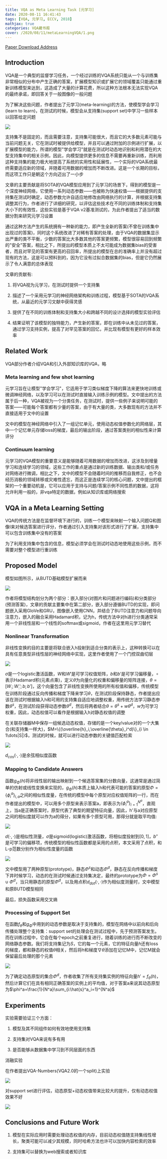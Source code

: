 ```yaml
---
title: VQA as Meta Learning Task [元学习]
date: 2020-08-11 16:41:43
tags: [VQA, 元学习, ECCV, 2018]
mathjax: true
categories: VQA藏书阁
cover: /2020/08/11/metaLearningVQA/1.png
---
```

[Paper Download Address](https://arxiv.org/abs/1711.08105)

## Introduction

VQA是一个典型的监督学习任务，一个经过训练的VQA系统只能从一个与训练集非常相似的分布中产生正确的答案，扩展模型知识或扩展它的领域覆盖只能通过重新训练模型来达到，这造成了大量的计算花费，所以这种方法根本无法实现VQA的最终承诺，即回答关于一般图像的一般问题

为了解决这些问题，作者提出了元学习(meta-learning)的方法，使模型学会学习(learn to learn)，在测试的时候，模型会从支持集(support set)中学习一些样本以回答给定问题

![](1.png)

支持集不是固定的，而且需要注意，支持集可能很大，而且它的大多数元素可能与当前问题无关，它在测试时被提供给模型，并且可以通过附加的示例进行扩展，以扩展模型的能力，所谓的模型"学会学习"就是在测试时动态地识别和利用潜在的大型支持集中的相关示例，因此，向模型提供更多的信息不需要再重新训练，而利用这种支持集的能力极大地提高了系统的实用性和延展性，一个实际的VQA系统最终需要适应新的领域，并随着可用数据的增加而不断改进。这是一个长期的目标，而这项工作只是朝这个方向迈出了一小步

文章的主要贡献是将SOTA的VQA模型应用到了元学习的场景下，得到的模型是一个深度神经网络，它使用一系列动态参数——也被称为快速权值——根据提供的支持集在测试时确定，动态参数允许自适应地修改由网络执行的计算，并根据支持集调整其行为，作者进行了详细的研究，以评估这些技术在不同的训练体制和支持集大小下的有效性，这些实验是基于VQA v2基准测试的，为此作者提出了适当的数据分割来研究元学习设置

通过这种方法产生的系统拥有一种新的能力，即产生全新的答案(不曾在训练集中出现过的答案)，同时这个系统改进了对稀有答案的处理，由于VQA的数据集显示出严重的类不平衡，少数的答案比大多数其他的答案更频繁，模型很容易回到频繁的"安全"答案，相比之下，所提出的模型本质上不太可能成为数据集bias的受害者，而且对罕见的答案有更高的召回率，所提出的模型在总的准确率上并没有超过现有的方法，这是可以预料到的，因为它没有过拟合数据集的bias，但是它仍然展示了令人满意的总体表现

文章的贡献有:

1. 将VQA视为元学习，在测试时提供一个支持集

2. 描述了一个采用元学习的神经网络架构和训练过程，模型基于SOTA的VQA系统，从最近的元学习文献中获得灵感

3. 提供了在不同的训练体制和支持集大小和跨越不同的设计选择的模型实验评估

4. 结果证明了该模型的独特能力，产生新的答案，即在训练中从未见过的答案，通过学习支持实例，提高了对罕见答案的回忆，并比现有模型有更好的样本效率

## Related Work

VQA部分作者介绍VQA和引入外部知识库的VQA，略

### Meta learning and few shot learning

元学习旨在让模型"学会学习"，它适用于学习类似梯度下降的算法来更快地训练或微调神经网络，以及学习可以在测试时直接输入训练示例的模型。文中提出的方法属于后一种，VQA被视为一个分类任务，在测试时，提供一些例子来说明可能的答案——可能每个答案都有少量的答案，由于有大量的类，大多数现有的方法并不直接适用于文中的设置

文中的模型在神经网络中引入了一组记忆单元，使用动态权值参数化的网络层，其中一个记忆单元存储loss的梯度，最后的输出阶段，通过答案类别的相似性来计算评分

### Continuum learning

元学习的VQA模型的重要意义是能够随着可用数据的增加而改进，这涉及到增量学习和连续学习的领域，这些工作的重点是通过新的训练数据、输出类和/或任务对网络进行微调，相比之下，文中的模型不会随着时间的推移而自我修正，也不会经历消极的领域转移或灾难性遗忘，而这正是连续学习的核心问题，文中提出的框架的一个重要动机是，它可以应用于支持与问题/答案示例不同性质的数据，这将允许利用一般的，非vqa特定的数据，例如从知识库或网络搜索

## VQA in a Meta Learning Setting

VQA的传统方法是在监督环境下进行的，训练一个模型来映射一个输入问题Q和图像I来对候选答案进行评分，作者通过引入支持集对该形式进行了扩展，支持集中可以包含训练集中没有的答案

为了利用支持集中包含的信息，模型必须学会在测试时动态地使用这些示例，而不需要对整个模型进行重训练

## Proposed Model

模型如图所示，从BUTD基础模型扩展而来

![](2.png)

作者将模型结构划分为两个部分：嵌入部分(对图片和问题进行编码)和分类部分(预测答案)，文章的贡献主要集中在第二部分，嵌入部分遵循BUTD的实现，即问题嵌入采用GloVe和GRU，图像嵌入使用CNN，并结合了BUTD注意力和问题导向注意力，嵌入的融合采用Hadamard积，记为h，传统方法中对h进行分类通常采用一个非线性层和一个线性的softmax或sigmoid，作者在这里用元学习替代

### Nonlinear Transformation

非线性变换的目的主要是将联合嵌入h投射到适合分类的表示上，这种转换可以在具有任意类型非线性层的神经网络中实现，这里作者使用了一个门控双曲切层

![](3.png)

$\sigma$是一个logistic激活函数，$W$和$W'$是可学习权值矩阵，$b$和$b'$是可学习偏移量，$\circ$表示Hadamard积(元素点乘)，定义$\theta$为向量化的权重和偏移量的矩阵连接，$\theta=[W_:;W_:';b;b']$，这个向量包含了非线性变换所使用的所有权值和偏移，传统模型在训练阶段通过反向传播和梯度下降来学习$\theta$，在测试阶段保持静态，作者提出应该在测试时根据输入h和可用的支持集自适应地调整权重，用传统方法学习静态参数$\theta^s$，在测试阶段获得动态参数$\theta^d$，然后将两者结合$\theta=\theta^s+w\theta^d$，$w$为可学习权重，因此，动态权值可以看作是根据输入h对静态权值的调整

在关联存储器M中保存一组候选动态权值，存储的是一个key/value对的一个大集合(和支持集一样大)，$M=\{(\overline{h}_i,\overline{\theta}_i^d)\}_{i \in 1\dots|S|}$，测试的时候，就可以进行动态参数的关键值匹配检索

![](4.png)

$d_{cos}(\cdot,\cdot)$是余弦相似度函数

### Mapping to Candidate Answers

函数$g_\Phi(h)$将非线性层的输出映射到一个候选答案集的分数向量，这通常是通过简单的仿射或线性变换来实现的，$g_\Phi(h)$本质上输入h和代表可能的答案的原型$\Phi=\{\phi^a_i\}_{i,a}$之间的相似性度量，在传统的模型中每个原型对应权值矩阵的一行，而在作者提出的模型中，可以用多个原型来表示答案a，即表示为$\{\phi_i^a\}_{i=1}^{N^a}$，直观上，当a是正确答案时，原型代表了典型的期望特征向量，因此，h'与a对应原型之间的相似度就可以作为a的得分，如果有多个原型可用，那得分就是取平均值:

![](5.png)

$d(\cdot,\cdot)$是相似性测量，$\sigma$是sigmoid(logistic)激活函数，将相似度投射到$[0,1]$，$b''$是可学习的偏移项，传统模型的相似性函数都是采用的点积，本文采用了点积，和L-p范数分别作为相似性度量的函数

![](6.png)

文中模型用了两种原型(prototype)，静态$\Phi^s$和动态$\Phi^d$，静态在反向传播和梯度下井时候学习，动态的在测试时候通过支持集决定，最终的prototype为$\Phi=\Phi^s \cup \Phi^d$，当只用静态的原型$\Phi^d$，以及用点积$d_{dot}(\cdot,\cdot)$作为相似度测量时，文中模型和原BUTD模型相同

最后，损失函数采用交叉熵

### Processing of Support Set

在函数$f_\theta$和$g_\Phi$中用到的动态参数是取决于支持集的，模型在网络中以前向和后向传播处理整个支持集：support set的处理会在测试过程中，先于预测答案发生。而在训练过程中，它会在每个epoch之前重复进行，随着训练的进行而不断改变的网络静态参数。我们将支持集记为$S$，它的每一个元素，它的特征向量$h$还有loss的梯度，都和静态的权值$\theta$相关，然后将$h$和梯度$\nabla \theta$添加在记忆M中，记忆M就会保留最后处理的那个元素

![](7.png)

为了确定动态原型的集合$\Phi^d$，作者收集了所有支持集实例的特征向量$h'=f_\theta(h)$，然后计算它们在具有相同正确答案的实例上的平均值，对于答案a来说其动态原型为$\phi^a=\frac{1}{N^a}\sum_{i:\hat{s}^a_i=1}^{N^a}$

## Experiments

实验需要验证三个方面：

1. 模型及其不同组件如何有效地使用支持集

2. 支持集对VQA来说有多有用

3. 是否能够从数据集中学习到不同层面的东西

消融实验

在作者提出VQA-Numbers(VQA2.0的一个split)上实验

![](8.png)

对support set进行评估，动态原型+动态权值带来比较大的提升，仅有动态权值效果不好

![](9.png)

## Conclusions and Future Work

1. 模型在实际应用时需要处理动态权值的内存，目前动态权值随支持集线性增长，聚类可能可以减少其规模，同时哈希方法也许可以加快内容检索的效率

2. 支持集可以替换为web搜索或者知识库
